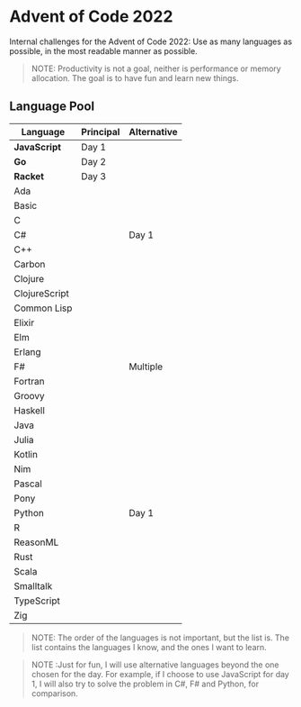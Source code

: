 # Advent of Code 2022

Internal challenges for the Advent of Code 2022: Use as many languages as possible, in the most readable manner as possible.

> NOTE: Productivity is not a goal, neither is performance or memory allocation. The goal is to have fun and learn new things.

## Language Pool

| Language       | Principal | Alternative |
| -------------- | --------- | ----------- |
| **JavaScript** | Day 1     |             |
| **Go**         | Day 2     |             |
| **Racket**     | Day 3     |             |
| Ada            |           |             |
| Basic          |           |             |
| C              |           |             |
| C#             |           | Day 1       |
| C++            |           |             |
| Carbon         |           |             |
| Clojure        |           |             |
| ClojureScript  |           |             |
| Common Lisp    |           |             |
| Elixir         |           |             |
| Elm            |           |             |
| Erlang         |           |             |
| F#             |           | Multiple    |
| Fortran        |           |             |
| Groovy         |           |             |
| Haskell        |           |             |
| Java           |           |             |
| Julia          |           |             |
| Kotlin         |           |             |
| Nim            |           |             |
| Pascal         |           |             |
| Pony           |           |             |
| Python         |           | Day 1       |
| R              |           |             |
| ReasonML       |           |             |
| Rust           |           |             |
| Scala          |           |             |
| Smalltalk      |           |             |
| TypeScript     |           |             |
| Zig            |           |             |

> NOTE: The order of the languages is not important, but the list is. The list contains the languages I know, and the ones I want to learn.

> NOTE :Just for fun, I will use alternative languages beyond the one chosen for the day. For example, if I choose to use JavaScript for day 1, I will also try to solve the problem in C#, F# and Python, for comparison.

